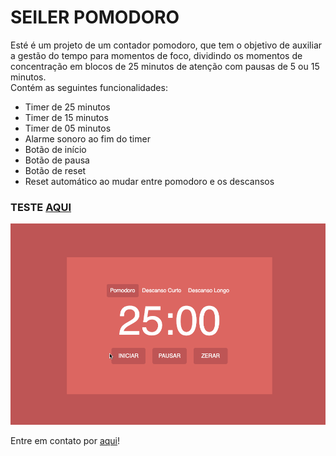 # SEILER POMODORO

<p>Esté é um projeto de um contador pomodoro, que tem o objetivo de auxiliar a gestão do tempo para momentos de foco, dividindo os momentos de concentração em blocos de 25 minutos de atenção com pausas de 5 ou 15 minutos.</br>
Contém as seguintes funcionalidades:</p>

<ul>
    <li>Timer de 25 minutos</li>
    <li>Timer de 15 minutos</li>
    <li>Timer de 05 minutos</li>
    <li>Alarme sonoro ao fim do timer</li>
    <li>Botão de início</li>
    <li>Botão de pausa</li>
    <li>Botão de reset</li>
    <li>Reset automático ao mudar entre pomodoro e os descansos</li>
</ul>

<h3>TESTE <a href="https://seileremerson.github.io/pomodoro/">AQUI</a></h3>
<img src="github/pomodoro.gif" alt="Demonstração Pomodoro">

<p>Entre em contato por <a href="https://www.linkedin.com/in/seileremerson/" target="_blank">aqui</a>!</p>
 